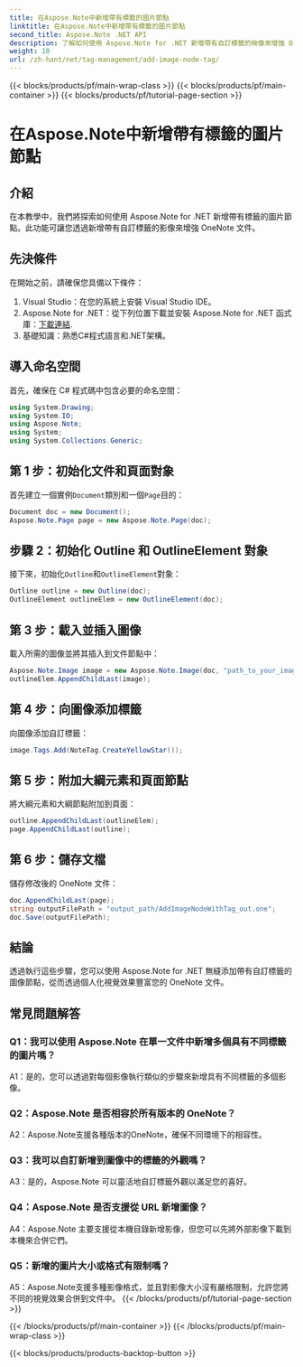 ```yaml
---
title: 在Aspose.Note中新增帶有標籤的圖片節點
linktitle: 在Aspose.Note中新增帶有標籤的圖片節點
second_title: Aspose.Note .NET API
description: 了解如何使用 Aspose.Note for .NET 新增帶有自訂標籤的映像來增強 OneNote 文件。
weight: 10
url: /zh-hant/net/tag-management/add-image-node-tag/
---
```


{{< blocks/products/pf/main-wrap-class >}}
{{< blocks/products/pf/main-container >}}
{{< blocks/products/pf/tutorial-page-section >}}

# 在Aspose.Note中新增帶有標籤的圖片節點

## 介紹

在本教學中，我們將探索如何使用 Aspose.Note for .NET 新增帶有標籤的圖片節點。此功能可讓您透過新增帶有自訂標籤的影像來增強 OneNote 文件。

## 先決條件

在開始之前，請確保您具備以下條件：

1. Visual Studio：在您的系統上安裝 Visual Studio IDE。
2.  Aspose.Note for .NET：從下列位置下載並安裝 Aspose.Note for .NET 函式庫：[下載連結](https://releases.aspose.com/note/net/).
3. 基礎知識：熟悉C#程式語言和.NET架構。

## 導入命名空間

首先，確保在 C# 程式碼中包含必要的命名空間：

```csharp
using System.Drawing;
using System.IO;
using Aspose.Note;
using System;
using System.Collections.Generic;
```

## 第 1 步：初始化文件和頁面對象

首先建立一個實例`Document`類別和一個`Page`目的：

```csharp
Document doc = new Document();
Aspose.Note.Page page = new Aspose.Note.Page(doc);
```

## 步驟 2：初始化 Outline 和 OutlineElement 對象

接下來，初始化`Outline`和`OutlineElement`對象：

```csharp
Outline outline = new Outline(doc);
OutlineElement outlineElem = new OutlineElement(doc);
```

## 第 3 步：載入並插入圖像

載入所需的圖像並將其插入到文件節點中：

```csharp
Aspose.Note.Image image = new Aspose.Note.Image(doc, "path_to_your_image.jpg");
outlineElem.AppendChildLast(image);
```

## 第 4 步：向圖像添加標籤

向圖像添加自訂標籤：

```csharp
image.Tags.Add(NoteTag.CreateYellowStar());
```

## 第 5 步：附加大綱元素和頁面節點

將大綱元素和大綱節點附加到頁面：

```csharp
outline.AppendChildLast(outlineElem);
page.AppendChildLast(outline);
```

## 第 6 步：儲存文檔

儲存修改後的 OneNote 文件：

```csharp
doc.AppendChildLast(page);
string outputFilePath = "output_path/AddImageNodeWithTag_out.one";
doc.Save(outputFilePath);
```

## 結論

透過執行這些步驟，您可以使用 Aspose.Note for .NET 無縫添加帶有自訂標籤的圖像節點，從而透過個人化視覺效果豐富您的 OneNote 文件。

## 常見問題解答

### Q1：我可以使用 Aspose.Note 在單一文件中新增多個具有不同標籤的圖片嗎？

A1：是的，您可以透過對每個影像執行類似的步驟來新增具有不同標籤的多個影像。

### Q2：Aspose.Note 是否相容於所有版本的 OneNote？

A2：Aspose.Note支援各種版本的OneNote，確保不同環境下的相容性。

### Q3：我可以自訂新增到圖像中的標籤的外觀嗎？

A3：是的，Aspose.Note 可以靈活地自訂標籤外觀以滿足您的喜好。

### Q4：Aspose.Note 是否支援從 URL 新增圖像？

A4：Aspose.Note 主要支援從本機目錄新增影像，但您可以先將外部影像下載到本機來合併它們。

### Q5：新增的圖片大小或格式有限制嗎？

A5：Aspose.Note支援多種影像格式，並且對影像大小沒有嚴格限制，允許您將不同的視覺效果合併到文件中。
{{< /blocks/products/pf/tutorial-page-section >}}

{{< /blocks/products/pf/main-container >}}
{{< /blocks/products/pf/main-wrap-class >}}

{{< blocks/products/products-backtop-button >}}
